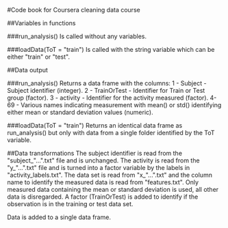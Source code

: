 #Code book for Coursera cleaning data course

##Variables in functions

###run_analysis()
Is called without any variables.

###loadData(ToT = "train")
Is called with the string variable which can be either "train" or "test".

##Data output

###run_analysis()
Returns a data frame with the columns:
1 - Subject - Subject identifier (integer).
2 - TrainOrTest - Identifier for Train or Test group (factor).
3 - activity - Identifier for the activity measured (factor).
4-69 - Various names indicating measurement with mean() or std() identifying either mean or standard deviation values (numeric). 

###loadData(ToT = "train")
Returns an identical data frame as run_analysis() but only with data from a single folder identified by the ToT variable.

##Data transformations
The subject identifier is read from the "subject_"...".txt" file and is unchanged.
The activity is read from the "y_"...".txt" file and is turned into a factor variable by the labels in "activity_labels.txt".
The data set is read from "x_"...".txt" and the column name to identify the measured data is read from "features.txt". Only measured data containing the mean or standard deviation is used, all other data is disregarded.
A factor (TrainOrTest) is added to identify if the observation is in the training or test data set.

Data is added to a single data frame.
